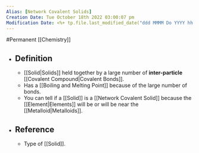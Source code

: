 ```yaml
---
Alias: [Network Covalent Solids]
Creation Date: Tue October 18th 2022 03:00:07 pm 
Modification Date: <%+ tp.file.last_modified_date("ddd MMMM Do YYYY hh:mm:ss a") %>
---
```

#Permanent [[Chemistry]]

- ## Definition
	- [[Solid|Solids]] held together by a large number of **inter-particle** [[Covalent Compound|Covalent Bonds]].
	- Has a [[Boiling and Melting Point]] because of the large number of bonds.
	- You can tell if a [[Solid]] is a [[Network Covalent Solid]] because the [[Element|Elements]] will be or will be near the [[Metalloid|Metalloids]].
- ## Reference
	- Type of [[Solid]].